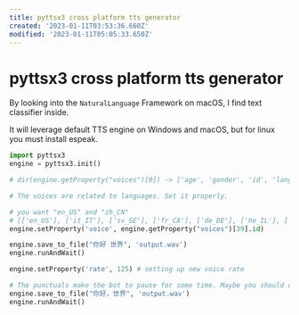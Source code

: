 ```yaml
---
title: pyttsx3 cross platform tts generator
created: '2023-01-11T03:53:36.660Z'
modified: '2023-01-11T05:05:33.650Z'
---
```


# pyttsx3 cross platform tts generator

By looking into the `NaturalLanguage` Framework on macOS, I find text classifier inside.

It will leverage default TTS engine on Windows and macOS, but for linux you must install espeak.

```python
import pyttsx3
engine = pyttsx3.init()

# dir(engine.getProperty("voices")[0]) -> ['age', 'gender', 'id', 'languages', 'name']

# The voices are related to languages. Set it properly.

# you want "en_US" and "zh_CN"
# [['en_US'], ['it_IT'], ['sv_SE'], ['fr_CA'], ['de_DE'], ['he_IL'], ['id_ID'], ['en_GB'], ['es_AR'], ['nl_BE'], ['en-scotland'], ['en_US'], ['ro_RO'], ['pt_PT'], ['es_ES'], ['es_MX'], ['th_TH'], ['en_AU'], ['ja_JP'], ['sk_SK'], ['hi_IN'], ['it_IT'], ['pt_BR'], ['ar_SA'], ['hu_HU'], ['zh_TW'], ['el_GR'], ['ru_RU'], ['en_IE'], ['es_ES'], ['nb_NO'], ['es_MX'], ['en_IN'], ['en_US'], ['da_DK'], ['fi_FI'], ['zh_HK'], ['en_ZA'], ['fr_FR'], ['zh_CN'], ['en_IN'], ['en_US'], ['nl_NL'], ['tr_TR'], ['ko_KR'], ['ru_RU'], ['pl_PL'], ['cs_CZ']]
engine.setProperty('voice', engine.getProperty("voices")[39].id)

engine.save_to_file("你好 世界", 'output.wav')
engine.runAndWait()

engine.setProperty('rate', 125) # setting up new voice rate

# The punctuals make the bot to pause for some time. Maybe you should control that yourself.
engine.save_to_file("你好，世界", 'output.wav')
engine.runAndWait()
```


